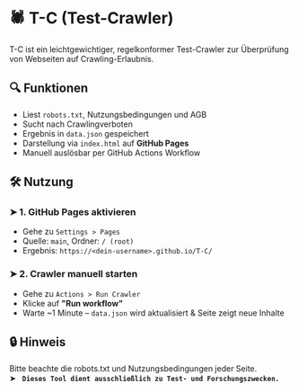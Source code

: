 # 🕷️ T-C (Test-Crawler)

T-C ist ein leichtgewichtiger, regelkonformer Test-Crawler zur Überprüfung von Webseiten auf Crawling-Erlaubnis.

## 🔍 Funktionen
- Liest `robots.txt`, Nutzungsbedingungen und AGB
- Sucht nach Crawlingverboten
- Ergebnis in `data.json` gespeichert
- Darstellung via `index.html` auf **GitHub Pages**
- Manuell auslösbar per GitHub Actions Workflow

## 🛠️ Nutzung

### ➤ 1. GitHub Pages aktivieren
- Gehe zu `Settings > Pages`
- Quelle: `main`, Ordner: `/ (root)`
- Ergebnis: `https://<dein-username>.github.io/T-C/`

### ➤ 2. Crawler manuell starten
- Gehe zu `Actions > Run Crawler`
- Klicke auf **"Run workflow"**
- Warte ~1 Minute – `data.json` wird aktualisiert & Seite zeigt neue Inhalte

## 🔒 Hinweis
Bitte beachte die robots.txt und Nutzungsbedingungen jeder Seite.  
➤ **` Dieses Tool dient ausschließlich zu Test- und Forschungszwecken.`**
